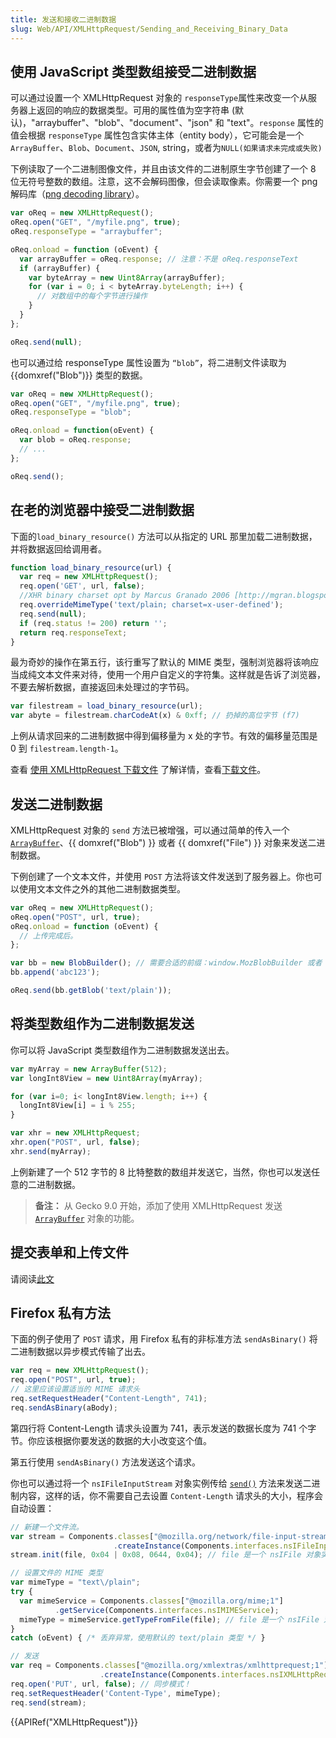 ```yaml
---
title: 发送和接收二进制数据
slug: Web/API/XMLHttpRequest/Sending_and_Receiving_Binary_Data
---
```


## 使用 JavaScript 类型数组接受二进制数据

可以通过设置一个 XMLHttpRequest 对象的 `responseType`属性来改变一个从服务器上返回的响应的数据类型。可用的属性值为空字符串 (默认)，"arraybuffer"、"blob"、"document"、"json" 和 "text"。`response` 属性的值会根据 `responseType` 属性包含实体主体（entity body），它可能会是一个 `ArrayBuffer`、`Blob`、`Document`、`JSON`, string，或者为`NULL(如果请求未完成或失败)`

下例读取了一个二进制图像文件，并且由该文件的二进制原生字节创建了一个 8 位无符号整数的数组。注意，这不会解码图像，但会读取像素。你需要一个 png 解码库（[png decoding library](https://github.com/devongovett/png.js/)）。

```js
var oReq = new XMLHttpRequest();
oReq.open("GET", "/myfile.png", true);
oReq.responseType = "arraybuffer";

oReq.onload = function (oEvent) {
  var arrayBuffer = oReq.response; // 注意：不是 oReq.responseText
  if (arrayBuffer) {
    var byteArray = new Uint8Array(arrayBuffer);
    for (var i = 0; i < byteArray.byteLength; i++) {
      // 对数组中的每个字节进行操作
    }
  }
};

oReq.send(null);
```

也可以通过给 responseType 属性设置为 `“blob”`，将二进制文件读取为 {{domxref("Blob")}} 类型的数据。

```js
var oReq = new XMLHttpRequest();
oReq.open("GET", "/myfile.png", true);
oReq.responseType = "blob";

oReq.onload = function(oEvent) {
  var blob = oReq.response;
  // ...
};

oReq.send();
```

## 在老的浏览器中接受二进制数据

下面的`load_binary_resource()` 方法可以从指定的 URL 那里加载二进制数据，并将数据返回给调用者。

```js
function load_binary_resource(url) {
  var req = new XMLHttpRequest();
  req.open('GET', url, false);
  //XHR binary charset opt by Marcus Granado 2006 [http://mgran.blogspot.com]
  req.overrideMimeType('text/plain; charset=x-user-defined');
  req.send(null);
  if (req.status != 200) return '';
  return req.responseText;
}
```

最为奇妙的操作在第五行，该行重写了默认的 MIME 类型，强制浏览器将该响应当成纯文本文件来对待，使用一个用户自定义的字符集。这样就是告诉了浏览器，不要去解析数据，直接返回未处理过的字节码。

```js
var filestream = load_binary_resource(url);
var abyte = filestream.charCodeAt(x) & 0xff; // 扔掉的高位字节 (f7)
```

上例从请求回来的二进制数据中得到偏移量为 x 处的字节。有效的偏移量范围是 0 到 `filestream.length-1`。

查看 [使用 XMLHttpRequest 下载文件](http://web.archive.org/web/20071103070418/http://mgran.blogspot.com/2006/08/downloading-binary-streams-with.html) 了解详情，查看[下载文件](/zh-CN/Code_snippets/Downloading_Files)。

## 发送二进制数据

XMLHttpRequest 对象的 `send` 方法已被增强，可以通过简单的传入一个 [`ArrayBuffer`](/zh-CN/JavaScript_typed_arrays/ArrayBuffer)、{{ domxref("Blob") }} 或者 {{ domxref("File") }} 对象来发送二进制数据。

下例创建了一个文本文件，并使用 `POST` 方法将该文件发送到了服务器上。你也可以使用文本文件之外的其他二进制数据类型。

```js
var oReq = new XMLHttpRequest();
oReq.open("POST", url, true);
oReq.onload = function (oEvent) {
  // 上传完成后。
};

var bb = new BlobBuilder(); // 需要合适的前缀：window.MozBlobBuilder 或者 window.WebKitBlobBuilder
bb.append('abc123');

oReq.send(bb.getBlob('text/plain'));
```

## 将类型数组作为二进制数据发送

你可以将 JavaScript 类型数组作为二进制数据发送出去。

```js
var myArray = new ArrayBuffer(512);
var longInt8View = new Uint8Array(myArray);

for (var i=0; i< longInt8View.length; i++) {
  longInt8View[i] = i % 255;
}

var xhr = new XMLHttpRequest;
xhr.open("POST", url, false);
xhr.send(myArray);
```

上例新建了一个 512 字节的 8 比特整数的数组并发送它，当然，你也可以发送任意的二进制数据。

> **备注：** 从 Gecko 9.0 开始，添加了使用 XMLHttpRequest 发送 [`ArrayBuffer`](/zh-CN/JavaScript_typed_arrays/ArrayBuffer) 对象的功能。

## 提交表单和上传文件

请阅读[此文](/zh-CN/docs/DOM/XMLHttpRequest/Using_XMLHttpRequest#Submitting_forms_and_uploading_files)

## Firefox 私有方法

下面的例子使用了 `POST` 请求，用 Firefox 私有的非标准方法 `sendAsBinary()` 将二进制数据以异步模式传输了出去。

```js
var req = new XMLHttpRequest();
req.open("POST", url, true);
// 这里应该设置适当的 MIME 请求头
req.setRequestHeader("Content-Length", 741);
req.sendAsBinary(aBody);
```

第四行将 Content-Length 请求头设置为 741，表示发送的数据长度为 741 个字节。你应该根据你要发送的数据的大小改变这个值。

第五行使用 `sendAsBinary()` 方法发送这个请求。

你也可以通过将一个 `nsIFileInputStream` 对象实例传给 [`send()`](</zh-cn/DOM/XMLHttpRequest#send()>) 方法来发送二进制内容，这样的话，你不需要自己去设置 `Content-Length` 请求头的大小，程序会自动设置：

```js
// 新建一个文件流。
var stream = Components.classes["@mozilla.org/network/file-input-stream;1"]
                       .createInstance(Components.interfaces.nsIFileInputStream);
stream.init(file, 0x04 | 0x08, 0644, 0x04); // file 是一个 nsIFile 对象实例

// 设置文件的 MIME 类型
var mimeType = "text\/plain";
try {
  var mimeService = Components.classes["@mozilla.org/mime;1"]
          .getService(Components.interfaces.nsIMIMEService);
  mimeType = mimeService.getTypeFromFile(file); // file 是一个 nsIFile 对象实例
}
catch (oEvent) { /* 丢弃异常，使用默认的 text/plain 类型 */ }

// 发送
var req = Components.classes["@mozilla.org/xmlextras/xmlhttprequest;1"]
                    .createInstance(Components.interfaces.nsIXMLHttpRequest);
req.open('PUT', url, false); // 同步模式！
req.setRequestHeader('Content-Type', mimeType);
req.send(stream);
```

{{APIRef("XMLHttpRequest")}}
